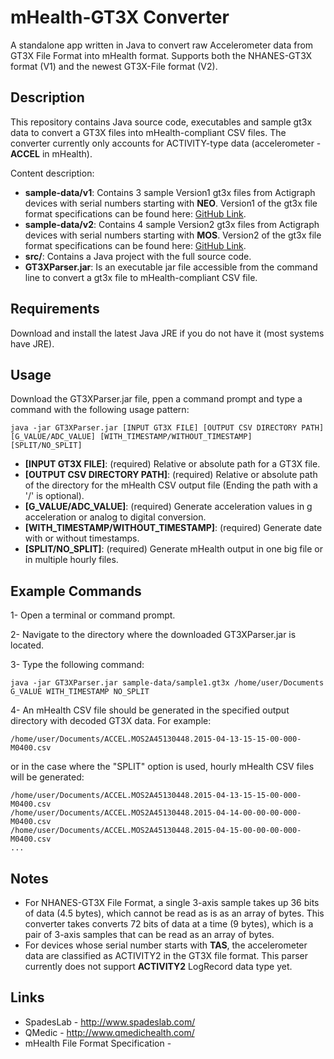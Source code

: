 # mHealth-GT3X Converter
A standalone app written in Java to convert raw Accelerometer data from GT3X File Format into mHealth format. Supports both the NHANES-GT3X format (V1) and the newest GT3X-File format (V2).


Description
-----------
This repository contains Java source code, executables and sample gt3x data to convert a GT3X files into mHealth-compliant CSV files. The converter currently only accounts for ACTIVITY-type data (accelerometer - **ACCEL** in mHealth).

Content description:
- **sample-data/v1**: Contains 3 sample Version1 gt3x files from Actigraph devices with serial numbers starting with **NEO**. Version1 of the gt3x file format specifications can be found here: [GitHub Link](https://github.com/actigraph/NHANES-GT3X-File-Format).
- **sample-data/v2**: Contains 4 sample Version2 gt3x files from Actigraph devices with serial numbers starting with **MOS**. Version2 of the gt3x file format specifications can be found here: [GitHub Link](https://github.com/actigraph/GT3X-File-Format).
- **src/**: Contains a Java project with the full source code.
- **GT3XParser.jar**: Is an executable jar file accessible from the command line to convert a gt3x file to mHealth-compliant CSV file.


Requirements
------------
Download and install the latest Java JRE if you do not have it (most systems have JRE). 


Usage
-----
Download the GT3XParser.jar file, ppen a command prompt and type a command with the following usage pattern:
```ShellSession
java -jar GT3XParser.jar [INPUT GT3X FILE] [OUTPUT CSV DIRECTORY PATH] [G_VALUE/ADC_VALUE] [WITH_TIMESTAMP/WITHOUT_TIMESTAMP] [SPLIT/NO_SPLIT]
```

- **[INPUT GT3X FILE]**: (required) Relative or absolute path for a GT3X file.
- **[OUTPUT CSV DIRECTORY PATH]**: (required) Relative or absolute path of the directory for the mHealth CSV output file (Ending the path with a '/' is optional).
- **[G_VALUE/ADC_VALUE]**: (required) Generate acceleration values in g acceleration or analog to digital conversion.
- **[WITH_TIMESTAMP/WITHOUT_TIMESTAMP]**: (required) Generate date with or without timestamps.
- **[SPLIT/NO_SPLIT]**: (required) Generate mHealth output in one big file or in multiple hourly files.


Example Commands
----------------
1- Open a terminal or command prompt.

2- Navigate to the directory where the downloaded GT3XParser.jar is located.

3- Type the following command: 
```ShellSession
java -jar GT3XParser.jar sample-data/sample1.gt3x /home/user/Documents G_VALUE WITH_TIMESTAMP NO_SPLIT
```

4- An mHealth CSV file should be generated in the specified output directory with decoded GT3X data. For example:
```ShellSession
/home/user/Documents/ACCEL.MOS2A45130448.2015-04-13-15-15-00-000-M0400.csv
```

or in the case where the "SPLIT" option is used, hourly mHealth CSV files will be generated:

```ShellSession
/home/user/Documents/ACCEL.MOS2A45130448.2015-04-13-15-15-00-000-M0400.csv
/home/user/Documents/ACCEL.MOS2A45130448.2015-04-14-00-00-00-000-M0400.csv
/home/user/Documents/ACCEL.MOS2A45130448.2015-04-15-00-00-00-000-M0400.csv
...
```


Notes
-----
- For NHANES-GT3X File Format, a single 3-axis sample takes up 36 bits of data (4.5 bytes), which cannot be read as is as an array of bytes. This converter takes converts 72 bits of data at a time (9 bytes), which is a pair of 3-axis samples that can be read as an array of bytes.
- For devices whose serial number starts with **TAS**, the accelerometer data are classified as ACTIVITY2 in the GT3X file format. This parser currently does not support **ACTIVITY2** LogRecord data type yet.


Links
-----
- SpadesLab - http://www.spadeslab.com/
- QMedic - http://www.qmedichealth.com/
- mHealth File Format Specification - <TBA>